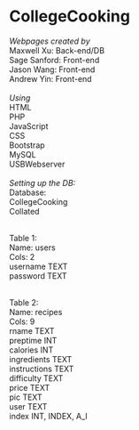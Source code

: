 # CollegeCooking
_Webpages created by_ <br>
  Maxwell Xu: Back-end/DB <br>
  Sage Sanford: Front-end <br>
  Jason Wang: Front-end <br>
  Andrew Yin: Front-end <br><br>
_Using_ <br>
HTML <br>
PHP <br>
JavaScript <br>
CSS <br>
Bootstrap <br>
MySQL <br>
USBWebserver <br>
<br>
_Setting up the DB:_ <br>
Database: <br>
CollegeCooking <br>
Collated <br> <br>

Table 1: <br>
Name: users <br>
Cols: 2 <br>
username TEXT <br>
password TEXT <br> <br>

Table 2: <br>
Name: recipes <br>
Cols: 9 <br>
rname  TEXT <br>
preptime  INT <br>
calories  INT <br>
ingredients  TEXT <br>
instructions  TEXT <br>
difficulty  TEXT <br>
price  TEXT <br>
pic  TEXT <br>
user TEXT <br>
index  INT,  INDEX, A_I <br>
